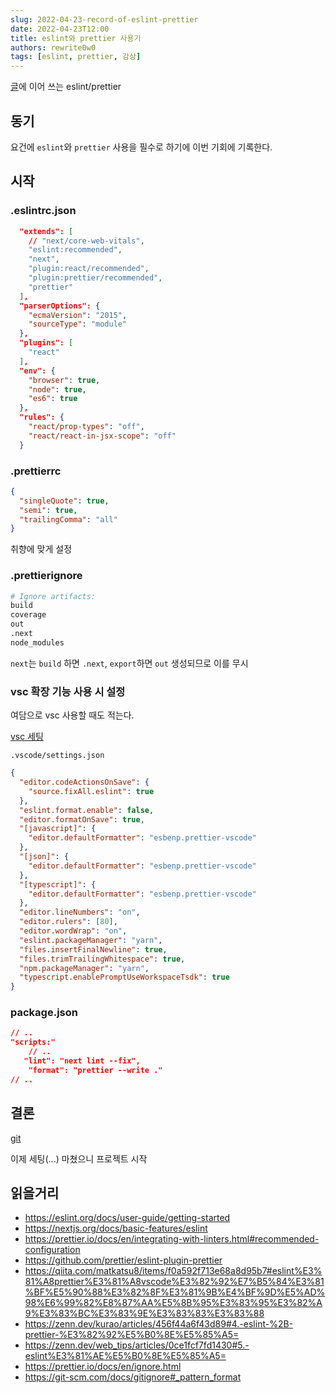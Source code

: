 ```yaml
---
slug: 2022-04-23-record-of-eslint-prettier
date: 2022-04-23T12:00
title: eslint와 prettier 사용기
authors: rewrite0w0
tags: [eslint, prettier, 감상]
---
```


[글](/blog/2022-04-23-record-of-github-action)에 이어 쓰는 eslint/prettier

## 동기

요건에 `eslint`와 `prettier` 사용을 필수로 하기에 이번 기회에 기록한다.

## 시작

### .eslintrc.json

```json
  "extends": [
    // "next/core-web-vitals",
    "eslint:recommended",
    "next",
    "plugin:react/recommended",
    "plugin:prettier/recommended",
    "prettier"
  ],
  "parserOptions": {
    "ecmaVersion": "2015",
    "sourceType": "module"
  },
  "plugins": [
    "react"
  ],
  "env": {
    "browser": true,
    "node": true,
    "es6": true
  },
  "rules": {
    "react/prop-types": "off",
    "react/react-in-jsx-scope": "off"
  }
```

### .prettierrc

```json
{
  "singleQuote": true,
  "semi": true,
  "trailingComma": "all"
}
```

취향에 맞게 설정

### .prettierignore

```bash
# Ignore artifacts:
build
coverage
out
.next
node_modules
```

`next`는 `build` 하면 `.next`, `export`하면 `out` 생성되므로 이를 무시

### vsc 확장 기능 사용 시 설정

여담으로 vsc 사용할 때도 적는다.

[vsc 세팅](/blog/setting-vsc-and-git)

`.vscode/settings.json`

```json
{
  "editor.codeActionsOnSave": {
    "source.fixAll.eslint": true
  },
  "eslint.format.enable": false,
  "editor.formatOnSave": true,
  "[javascript]": {
    "editor.defaultFormatter": "esbenp.prettier-vscode"
  },
  "[json]": {
    "editor.defaultFormatter": "esbenp.prettier-vscode"
  },
  "[typescript]": {
    "editor.defaultFormatter": "esbenp.prettier-vscode"
  },
  "editor.lineNumbers": "on",
  "editor.rulers": [80],
  "editor.wordWrap": "on",
  "eslint.packageManager": "yarn",
  "files.insertFinalNewline": true,
  "files.trimTrailingWhitespace": true,
  "npm.packageManager": "yarn",
  "typescript.enablePromptUseWorkspaceTsdk": true
}
```

### package.json

```json
// ..
"scripts:"
    // ..
   "lint": "next lint --fix",
    "format": "prettier --write ."
// ..
```

## 결론

[git](https://github.com/rewrite0w0/yumemi-frontend-test/tree/f26a4773063aa7a34a4aa75f46ed10d8f7fa7b07)

이제 세팅(...) 마쳤으니 프로젝트 시작

## 읽을거리

- https://eslint.org/docs/user-guide/getting-started
- https://nextjs.org/docs/basic-features/eslint
- https://prettier.io/docs/en/integrating-with-linters.html#recommended-configuration
- https://github.com/prettier/eslint-plugin-prettier
- https://qiita.com/matkatsu8/items/f0a592f713e68a8d95b7#eslint%E3%81%A8prettier%E3%81%A8vscode%E3%82%92%E7%B5%84%E3%81%BF%E5%90%88%E3%82%8F%E3%81%9B%E4%BF%9D%E5%AD%98%E6%99%82%E8%87%AA%E5%8B%95%E3%83%95%E3%82%A9%E3%83%BC%E3%83%9E%E3%83%83%E3%83%88
- https://zenn.dev/kurao/articles/456f44a6f43d89#4.-eslint-%2B-prettier-%E3%82%92%E5%B0%8E%E5%85%A5=
- https://zenn.dev/web_tips/articles/0ce1fcf7fd1430#5.-eslint%E3%81%AE%E5%B0%8E%E5%85%A5=
- https://prettier.io/docs/en/ignore.html
- https://git-scm.com/docs/gitignore#_pattern_format
